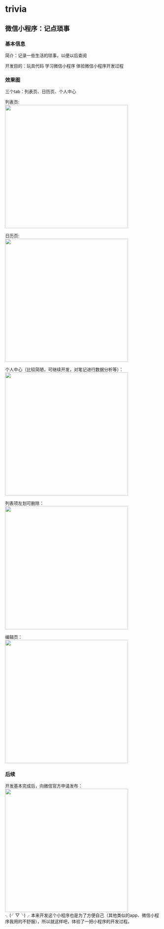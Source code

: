 # trivia
## 微信小程序：记点琐事  
### 基本信息  
简介：记录一些生活的琐事，以便以后查阅  
  
开发目的：玩具代码 学习微信小程序 体验微信小程序开发过程  
  
### 效果图  
三个tab：列表页、日历页、个人中心  

列表页:  
<img src="https://github.com/SparkOfLife/trivia/blob/master/readMeImg/list.png" width="400"/>  
  
日历页:  
<img src="https://github.com/SparkOfLife/trivia/blob/master/readMeImg/calendar.png" width="400" align=center />  
  
个人中心（比较简陋，可继续开发，对笔记进行数据分析等）：  
<img src="https://github.com/SparkOfLife/trivia/blob/master/readMeImg/me.png" width="400" align=center />  
  
列表项左划可删除：  
<img src="https://github.com/SparkOfLife/trivia/blob/master/readMeImg/slider.png" width="400" align=center />  
  
编辑页：  
<img src="https://github.com/SparkOfLife/trivia/blob/master/readMeImg/add.png" width="400" align=center />  

### 后续
开发基本完成后，向微信官方申请发布：  
<img src="https://github.com/SparkOfLife/trivia/blob/master/readMeImg/result.png" width="400" align=center />  
╮(╯▽╰)╭ 本来开发这个小程序也是为了方便自己（其他类似的app、微信小程序我用的不舒服），所以就这样吧，体验了一把小程序的开发过程。

